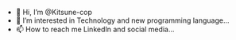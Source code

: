 - 👋 Hi, I’m @Kitsune-cop
- 👀 I’m interested in Technology and new programming language...
- 📫 How to reach me LinkedIn and social media...

<!---
Kitsune-cop/Kitsune-cop is a ✨ special ✨ repository because its `README.md` (this file) appears on your GitHub profile.
You can click the Preview link to take a look at your changes.
--->
